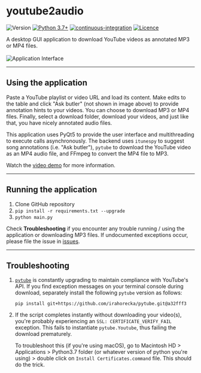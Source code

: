 # **youtube2audio**

![Version](https://img.shields.io/badge/version-v2024.09.26-orange)
[![Python 3.7+](https://img.shields.io/badge/python-3.7+-blue.svg)](https://www.python.org/downloads/)
[![continuous-integration](https://github.com/irahorecka/youtube2audio/workflows/continuous-integration/badge.svg)](https://github.com/irahorecka/youtube2audio/actions)
[![Licence](https://img.shields.io/badge/license-MIT-blue.svg)](https://raw.githubusercontent.com/irahorecka/youtube2audio/main/LICENSE)

A desktop GUI application to download YouTube videos as annotated MP3 or MP4 files.
<br>
<br>
![Application Interface](docs/youtube2audio.png)
<hr>

## Using the application

Paste a YouTube playlist or video URL and load its content. Make edits to the table and click "Ask butler" (not shown in image above) to provide annotation hints to your videos. You can choose to download MP3 or MP4 files. Finally, select a download folder, download your videos, and just like that, you have nicely annotated audio files.

This application uses PyQt5 to provide the user interface and multithreading to execute calls asynchronously. The backend uses ```itunespy``` to suggest song annotations (i.e. "Ask butler"), ```pytube``` to download the YouTube video as an MP4 audio file, and FFmpeg to convert the MP4 file to MP3.

Watch the <a href="https://i.imgur.com/6gAdznH.mp4">video demo</a> for more information.
<hr>

## Running the application

1) Clone GitHub repository
2) ```pip install -r requirements.txt --upgrade```
3) ```python main.py```

Check <b>Troubleshooting</b> if you encounter any trouble running / using the application or downloading MP3 files. If undocumented exceptions occur, please file the issue in <a href="https://github.com/irahorecka/YouTube2Audio/issues">issues</a>.
<hr>

## Troubleshooting

1) <a href="https://github.com/pytube/pytube">`pytube`</a> is constantly upgrading to maintain compliance with YouTube's API. If you find exception messages on your terminal console during download, separately install the following `pytube` version as follows:

    ```pip install git+https://github.com/irahorecka/pytube.git@a32fff3```

2) If the script completes instantly without downloading your video(s), you're probably experiencing an ```SSL: CERTIFICATE_VERIFY_FAIL``` exception. This fails to instantiate ```pytube.Youtube```, thus failing the download prematurely.

    To troubleshoot this (if you're using macOS), go to Macintosh HD > Applications > Python3.7 folder (or whatever version of python you're using) > double click on ```Install Certificates.command``` file. This should do the trick.
